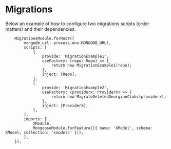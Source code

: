 # Migrations

Below an example of how to configure two migrations scripts (order matters) and their dependencies.

		MigrationsModule.forRoot({
			mongodb_url: process.env.MONGODB_URL!,
			scripts: [
				{
					provide: 'MigrationExample1',
					useFactory: (repo: Repo) => {
						return new MigrationExample1(repo);
					},
					inject: [Repo],
				},
				{
					provide: 'MigrationExample2',
					useFactory: (providerx: ProviderX) => {
						return new MigrateDeletedGeorgianClubs(providerx);
					},
					inject: [ProviderX],
				},
			],
			imports: [
				XModule,
				MongooseModule.forFeature([{ name: 'XModel', schema: XModel, collection: 'xmodels' }]),
			],
		}),
